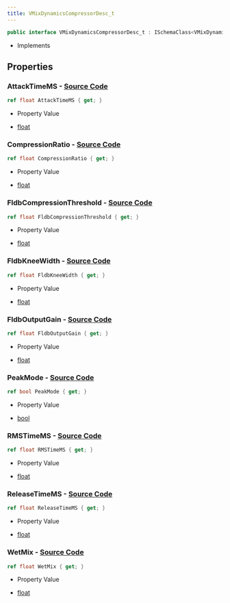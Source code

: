 ```yaml
---
title: VMixDynamicsCompressorDesc_t
---
```


```csharp
public interface VMixDynamicsCompressorDesc_t : ISchemaClass<VMixDynamicsCompressorDesc_t>, ISchemaField, ISchemaClass, INativeHandle
```

- Implements

## Properties

### **AttackTimeMS** - [Source Code](https://github.com/swiftly-solution/swiftlys2/blob/main/managed/src/SwiftlyS2.Generated/Schemas/Interfaces/VMixDynamicsCompressorDesc_t.cs#L24)

```csharp
ref float AttackTimeMS { get; }
```

- Property Value

- [float](https://learn.microsoft.com/dotnet/api/system.single)

### **CompressionRatio** - [Source Code](https://github.com/swiftly-solution/swiftlys2/blob/main/managed/src/SwiftlyS2.Generated/Schemas/Interfaces/VMixDynamicsCompressorDesc_t.cs#L22)

```csharp
ref float CompressionRatio { get; }
```

- Property Value

- [float](https://learn.microsoft.com/dotnet/api/system.single)

### **FldbCompressionThreshold** - [Source Code](https://github.com/swiftly-solution/swiftlys2/blob/main/managed/src/SwiftlyS2.Generated/Schemas/Interfaces/VMixDynamicsCompressorDesc_t.cs#L18)

```csharp
ref float FldbCompressionThreshold { get; }
```

- Property Value

- [float](https://learn.microsoft.com/dotnet/api/system.single)

### **FldbKneeWidth** - [Source Code](https://github.com/swiftly-solution/swiftlys2/blob/main/managed/src/SwiftlyS2.Generated/Schemas/Interfaces/VMixDynamicsCompressorDesc_t.cs#L20)

```csharp
ref float FldbKneeWidth { get; }
```

- Property Value

- [float](https://learn.microsoft.com/dotnet/api/system.single)

### **FldbOutputGain** - [Source Code](https://github.com/swiftly-solution/swiftlys2/blob/main/managed/src/SwiftlyS2.Generated/Schemas/Interfaces/VMixDynamicsCompressorDesc_t.cs#L16)

```csharp
ref float FldbOutputGain { get; }
```

- Property Value

- [float](https://learn.microsoft.com/dotnet/api/system.single)

### **PeakMode** - [Source Code](https://github.com/swiftly-solution/swiftlys2/blob/main/managed/src/SwiftlyS2.Generated/Schemas/Interfaces/VMixDynamicsCompressorDesc_t.cs#L32)

```csharp
ref bool PeakMode { get; }
```

- Property Value

- [bool](https://learn.microsoft.com/dotnet/api/system.boolean)

### **RMSTimeMS** - [Source Code](https://github.com/swiftly-solution/swiftlys2/blob/main/managed/src/SwiftlyS2.Generated/Schemas/Interfaces/VMixDynamicsCompressorDesc_t.cs#L28)

```csharp
ref float RMSTimeMS { get; }
```

- Property Value

- [float](https://learn.microsoft.com/dotnet/api/system.single)

### **ReleaseTimeMS** - [Source Code](https://github.com/swiftly-solution/swiftlys2/blob/main/managed/src/SwiftlyS2.Generated/Schemas/Interfaces/VMixDynamicsCompressorDesc_t.cs#L26)

```csharp
ref float ReleaseTimeMS { get; }
```

- Property Value

- [float](https://learn.microsoft.com/dotnet/api/system.single)

### **WetMix** - [Source Code](https://github.com/swiftly-solution/swiftlys2/blob/main/managed/src/SwiftlyS2.Generated/Schemas/Interfaces/VMixDynamicsCompressorDesc_t.cs#L30)

```csharp
ref float WetMix { get; }
```

- Property Value

- [float](https://learn.microsoft.com/dotnet/api/system.single)

